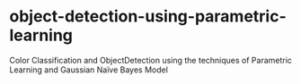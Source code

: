 # object-detection-using-parametric-learning
Color Classification and ObjectDetection using the techniques of Parametric Learning and Gaussian Naïve Bayes Model
